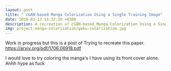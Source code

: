 ```yaml
---
layout: post
title: " cGAN-based Manga Colorization Using a Single Training Image"
date: 2018-02-12 13:32:20 +0300
description: A recreation of cGAN-based Manga Colorization Using a Single Training Image
img: project-manga-colorization/goku-colorization.jpg
---
```


Work in progress but this is a post of Trying to recreate this paper. https://arxiv.org/pdf/1706.06918.pdf

I would love to try coloring the manga's I have using its front cover alone. Ahhh hype as fuck
